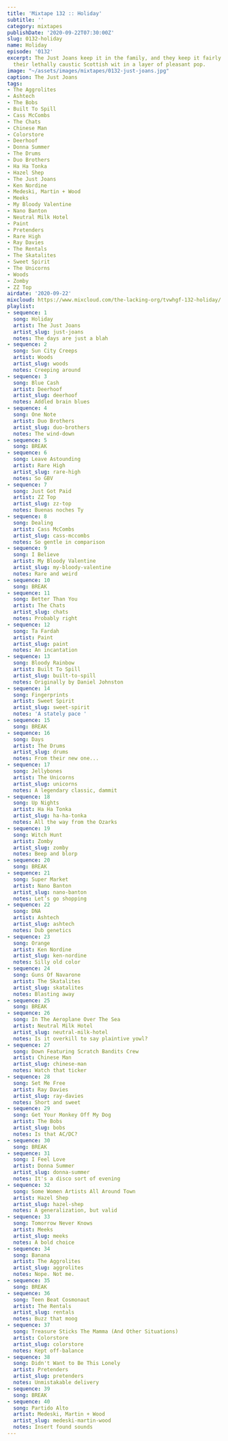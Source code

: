 ```yaml
---
title: 'Mixtape 132 :: Holiday'
subtitle: ''
category: mixtapes
publishDate: '2020-09-22T07:30:00Z'
slug: 0132-holiday
name: Holiday
episode: '0132'
excerpt: The Just Joans keep it in the family, and they keep it fairly civil, covering
  their lethally caustic Scottish wit in a layer of pleasant pop.
image: "~/assets/images/mixtapes/0132-just-joans.jpg"
caption: The Just Joans
tags:
- The Aggrolites
- Ashtech
- The Bobs
- Built To Spill
- Cass McCombs
- The Chats
- Chinese Man
- Colorstore
- Deerhoof
- Donna Summer
- The Drums
- Duo Brothers
- Ha Ha Tonka
- Hazel Shep
- The Just Joans
- Ken Nordine
- Medeski, Martin + Wood
- Meeks
- My Bloody Valentine
- Nano Banton
- Neutral Milk Hotel
- Paint
- Pretenders
- Rare High
- Ray Davies
- The Rentals
- The Skatalites
- Sweet Spirit
- The Unicorns
- Woods
- Zomby
- ZZ Top
airdate: '2020-09-22'
mixcloud: https://www.mixcloud.com/the-lacking-org/tvwhgf-132-holiday/
playlist:
- sequence: 1
  song: Holiday
  artist: The Just Joans
  artist_slug: just-joans
  notes: The days are just a blah
- sequence: 2
  song: Sun City Creeps
  artist: Woods
  artist_slug: woods
  notes: Creeping around
- sequence: 3
  song: Blue Cash
  artist: Deerhoof
  artist_slug: deerhoof
  notes: Addled brain blues
- sequence: 4
  song: One Note
  artist: Duo Brothers
  artist_slug: duo-brothers
  notes: The wind-down
- sequence: 5
  song: BREAK
- sequence: 6
  song: Leave Astounding
  artist: Rare High
  artist_slug: rare-high
  notes: So GBV
- sequence: 7
  song: Just Got Paid
  artist: ZZ Top
  artist_slug: zz-top
  notes: Buenas noches Ty
- sequence: 8
  song: Dealing
  artist: Cass McCombs
  artist_slug: cass-mccombs
  notes: So gentle in comparison
- sequence: 9
  song: I Believe
  artist: My Bloody Valentine
  artist_slug: my-bloody-valentine
  notes: Rare and weird
- sequence: 10
  song: BREAK
- sequence: 11
  song: Better Than You
  artist: The Chats
  artist_slug: chats
  notes: Probably right
- sequence: 12
  song: Ta Fardah
  artist: Paint
  artist_slug: paint
  notes: An incantation
- sequence: 13
  song: Bloody Rainbow
  artist: Built To Spill
  artist_slug: built-to-spill
  notes: Originally by Daniel Johnston
- sequence: 14
  song: Fingerprints
  artist: Sweet Spirit
  artist_slug: sweet-spirit
  notes: 'A stately pace '
- sequence: 15
  song: BREAK
- sequence: 16
  song: Days
  artist: The Drums
  artist_slug: drums
  notes: From their new one...
- sequence: 17
  song: Jellybones
  artist: The Unicorns
  artist_slug: unicorns
  notes: A legendary classic, dammit
- sequence: 18
  song: Up Nights
  artist: Ha Ha Tonka
  artist_slug: ha-ha-tonka
  notes: All the way from the Ozarks
- sequence: 19
  song: Witch Hunt
  artist: Zomby
  artist_slug: zomby
  notes: Beep and blorp
- sequence: 20
  song: BREAK
- sequence: 21
  song: Super Market
  artist: Nano Banton
  artist_slug: nano-banton
  notes: Let’s go shopping
- sequence: 22
  song: DNA
  artist: Ashtech
  artist_slug: ashtech
  notes: Dub genetics
- sequence: 23
  song: Orange
  artist: Ken Nordine
  artist_slug: ken-nordine
  notes: Silly old color
- sequence: 24
  song: Guns Of Navarone
  artist: The Skatalites
  artist_slug: skatalites
  notes: Blasting away
- sequence: 25
  song: BREAK
- sequence: 26
  song: In The Aeroplane Over The Sea
  artist: Neutral Milk Hotel
  artist_slug: neutral-milk-hotel
  notes: Is it overkill to say plaintive yowl?
- sequence: 27
  song: Down Featuring Scratch Bandits Crew
  artist: Chinese Man
  artist_slug: chinese-man
  notes: Watch that ticker
- sequence: 28
  song: Set Me Free
  artist: Ray Davies
  artist_slug: ray-davies
  notes: Short and sweet
- sequence: 29
  song: Get Your Monkey Off My Dog
  artist: The Bobs
  artist_slug: bobs
  notes: Is that AC/DC?
- sequence: 30
  song: BREAK
- sequence: 31
  song: I Feel Love
  artist: Donna Summer
  artist_slug: donna-summer
  notes: It's a disco sort of evening
- sequence: 32
  song: Some Women Artists All Around Town
  artist: Hazel Shep
  artist_slug: hazel-shep
  notes: A generalization, but valid
- sequence: 33
  song: Tomorrow Never Knows
  artist: Meeks
  artist_slug: meeks
  notes: A bold choice
- sequence: 34
  song: Banana
  artist: The Aggrolites
  artist_slug: aggrolites
  notes: Nope. Not me.
- sequence: 35
  song: BREAK
- sequence: 36
  song: Teen Beat Cosmonaut
  artist: The Rentals
  artist_slug: rentals
  notes: Buzz that moog
- sequence: 37
  song: Treasure Sticks The Mamma (And Other Situations)
  artist: Colorstore
  artist_slug: colorstore
  notes: Kept off-balance
- sequence: 38
  song: Didn't Want to Be This Lonely
  artist: Pretenders
  artist_slug: pretenders
  notes: Unmistakable delivery
- sequence: 39
  song: BREAK
- sequence: 40
  song: Partido Alto
  artist: Medeski, Martin + Wood
  artist_slug: medeski-martin-wood
  notes: Insert found sounds
---
```


